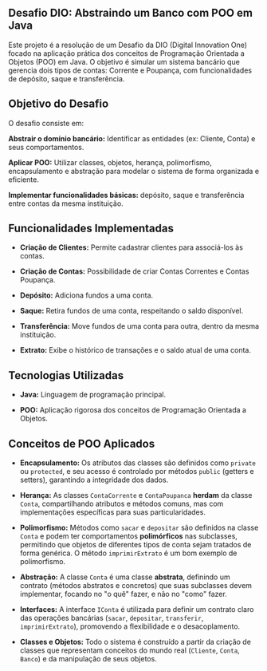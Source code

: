 ## Desafio DIO: Abstraindo um Banco com POO em Java
 Este projeto é a resolução de um Desafio da DIO (Digital Innovation One) focado na aplicação prática dos conceitos de Programação Orientada a Objetos (POO) em Java. O objetivo é simular um sistema bancário que gerencia dois tipos de contas: Corrente e Poupança, com funcionalidades de depósito, saque e transferência.

## Objetivo do Desafio
O desafio consiste em:

 **Abstrair o domínio bancário:** Identificar as entidades (ex: Cliente, Conta) e seus comportamentos.

 **Aplicar POO:** Utilizar classes, objetos, herança, polimorfismo, encapsulamento e abstração para modelar o sistema de forma organizada e eficiente.

 **Implementar funcionalidades básicas:** depósito, saque e transferência entre contas da mesma instituição.

## Funcionalidades Implementadas
 * **Criação de Clientes:** Permite cadastrar clientes para associá-los às contas.

 * **Criação de Contas:** Possibilidade de criar Contas Correntes e Contas Poupança.

 * **Depósito:** Adiciona fundos a uma conta.

 * **Saque:** Retira fundos de uma conta, respeitando o saldo disponível.

 * **Transferência:** Move fundos de uma conta para outra, dentro da mesma instituição.

 * **Extrato:** Exibe o histórico de transações e o saldo atual de uma conta.

## Tecnologias Utilizadas
 * **Java:** Linguagem de programação principal.

 * **POO:** Aplicação rigorosa dos conceitos de Programação Orientada a Objetos.

## Conceitos de POO Aplicados
 * **Encapsulamento:** Os atributos das classes são definidos como `private` ou `protected`, e seu acesso é controlado por métodos `public` (getters e setters), garantindo a integridade dos dados.

 * **Herança:** As classes `ContaCorrente` e `ContaPoupanca` **herdam** da classe `Conta`, compartilhando atributos e métodos comuns, mas com implementações específicas para suas particularidades.

 * **Polimorfismo:** Métodos como `sacar` e `depositar` são definidos na classe `Conta` e podem ter comportamentos **polimórficos** nas subclasses, permitindo que objetos de diferentes tipos de conta sejam tratados de forma genérica. O método `imprimirExtrato` é um bom exemplo de polimorfismo.

 * **Abstração:** A classe `Conta` é uma classe **abstrata**, definindo um contrato (métodos abstratos e concretos) que suas subclasses devem implementar, focando no "o quê" fazer, e não no "como" fazer.

 * **Interfaces:** A interface `IConta` é utilizada para definir um contrato claro das operações bancárias (`sacar`, `depositar`, `transferir`, `imprimirExtrato`), promovendo a flexibilidade e o desacoplamento.

 * **Classes e Objetos:** Todo o sistema é construído a partir da criação de classes que representam conceitos do mundo real (`Cliente`, `Conta`, `Banco`) e da manipulação de seus objetos.
